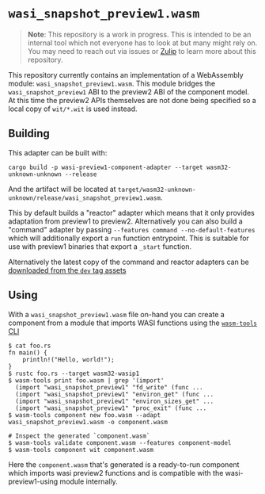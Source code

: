 # `wasi_snapshot_preview1.wasm`

> **Note**: This repository is a work in progress. This is intended to be an
> internal tool which not everyone has to look at but many might rely on. You
> may need to reach out via issues or
> [Zulip](https://bytecodealliance.zulipchat.com/) to learn more about this
> repository.

This repository currently contains an implementation of a WebAssembly module:
`wasi_snapshot_preview1.wasm`. This module bridges the `wasi_snapshot_preview1`
ABI to the preview2 ABI of the component model. At this time the preview2 APIs
themselves are not done being specified so a local copy of `wit/*.wit` is used
instead.

## Building

This adapter can be built with:

```console
cargo build -p wasi-preview1-component-adapter --target wasm32-unknown-unknown --release
```

And the artifact will be located at
`target/wasm32-unknown-unknown/release/wasi_snapshot_preview1.wasm`.

This by default builds a "reactor" adapter which means that it only provides
adaptation from preview1 to preview2. Alternatively you can also build a
"command" adapter by passing `--features command --no-default-features` which
will additionally export a `run` function entrypoint. This is suitable for use
with preview1 binaries that export a `_start` function.

Alternatively the latest copy of the command and reactor adapters can be
[downloaded from the `dev` tag assets][dev-tag]

[dev-tag]: https://github.com/bytecodealliance/wasmtime/releases/tag/dev

## Using

With a `wasi_snapshot_preview1.wasm` file on-hand you can create a component
from a module that imports WASI functions using the [`wasm-tools`
CLI](https://github.com/bytecodealliance/wasm-tools)

```shell-session
$ cat foo.rs
fn main() {
    println!("Hello, world!");
}
$ rustc foo.rs --target wasm32-wasip1
$ wasm-tools print foo.wasm | grep '(import'
  (import "wasi_snapshot_preview1" "fd_write" (func ...
  (import "wasi_snapshot_preview1" "environ_get" (func ...
  (import "wasi_snapshot_preview1" "environ_sizes_get" ...
  (import "wasi_snapshot_preview1" "proc_exit" (func ...
$ wasm-tools component new foo.wasm --adapt wasi_snapshot_preview1.wasm -o component.wasm

# Inspect the generated `component.wasm`
$ wasm-tools validate component.wasm --features component-model
$ wasm-tools component wit component.wasm
```

Here the `component.wasm` that's generated is a ready-to-run component which
imports wasi preview2 functions and is compatible with the wasi-preview1-using
module internally.
